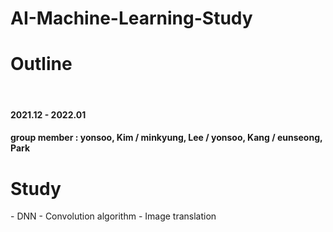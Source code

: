 # AI-Machine-Learning-Study

<h1> Outline </h1><br>
<h4> 2021.12 - 2022.01 </h4>
<h4> group member : yonsoo, Kim / minkyung, Lee / yonsoo, Kang / eunseong, Park
</h4>
<h1> Study </h1>
- DNN
- Convolution algorithm
- Image translation


